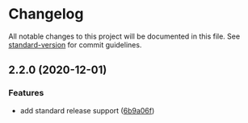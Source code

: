 # Changelog

All notable changes to this project will be documented in this file. See [standard-version](https://github.com/conventional-changelog/standard-version) for commit guidelines.

## 2.2.0 (2020-12-01)


### Features

* add standard release support ([6b9a06f](https://github.com/JMax45/jmongo/commit/6b9a06fc9b2821bc3ae738eb47425866eae96c90))
